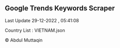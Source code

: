 

## Google Trends Keywords Scraper 
 
Last Update 29-12-2022 , 05:41:08

Country List :
VIETNAM.json



© Abdul Muttaqin 
